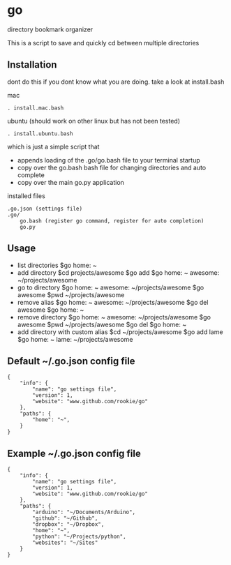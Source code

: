 go
=============

directory bookmark organizer

This is a script to save and quickly cd between multiple directories

Installation
------------

dont do this if you dont know what you are doing. take a look at install.bash

mac

    . install.mac.bash

ubuntu (should work on other linux but has not been tested)

    . install.ubuntu.bash

which is just a simple script that

* appends loading of the .go/go.bash file to your terminal startup
* copy over the go.bash bash file for changing directories and auto complete
* copy over the main go.py application

installed files

    .go.json (settings file)
    .go/
        go.bash (register go command, register for auto completion)
        go.py
    

Usage
-----
* list directories
        $go
        home: ~
* add directory
        $cd projects/awesome
        $go add
        $go
        home: ~
        awesome: ~/projects/awesome
* go to directory
        $go
        home: ~
        awesome: ~/projects/awesome
        $go awesome
        $pwd
        ~/projects/awesome
* remove alias
        $go
        home: ~
        awesome: ~/projects/awesome
        $go del awesome
        $go
        home: ~
* remove directory
        $go
        home: ~
        awesome: ~/projects/awesome
        $go awesome
        $pwd
        ~/projects/awesome
        $go del
        $go
        home: ~
* add directory with custom alias
        $cd ~/projects/awesome
        $go add lame
        $go
        home: ~
        lame: ~/projects/awesome

Default ~/.go.json config file
----------------------------

    {
        "info": {
            "name": "go settings file",
            "version": 1,
            "website": "www.github.com/rookie/go"
        },
        "paths": {
            "home": "~",
        }
    }

Example ~/.go.json config file
----------------------------

    {
        "info": {
            "name": "go settings file",
            "version": 1,
            "website": "www.github.com/rookie/go"
        },
        "paths": {
            "arduino": "~/Documents/Arduino",
            "github": "~/Github",
            "dropbox": "~/Dropbox",
            "home": "~",
            "python": "~/Projects/python",
            "websites": "~/Sites"
        }
    }
